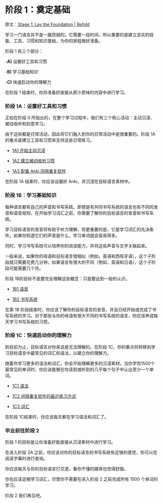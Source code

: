 # 阶段 1：奠定基础

原文：[Stage 1: Lay the Foundation | Refold](https://refold.la/roadmap/stage-1/overview)

学习一门语言并不是一蹴而就的。它需要一段时间，所以重要的是建立坚实的技能、工具、习惯和知识基础，为你的旅程做好准备。

阶段 1 有三个部分：

-**A)** 设置好工具和习惯

-**B)** 学习基础知识

-**C)** 快速启动你的理解力

在阶段 1 结束时，你将准备好直接从原汁原味的内容中进行学习。

### 阶段 1A：设置好工具和习惯

正如在阶段 0 所指出的，在整个学习过程中，我们有三个核心活动：主动沉浸、被动收听和刻意学习。

由于这些都是日常活动，因此将它们融入到你的日常活动中是很重要的。阶段 1A 的重点是建立工具和习惯来支持这些日常练习。

- [1A1 开始主动沉浸]()

- [1A2 建立被动收听习惯]()

- [1A3 配备 Anki 间隔重复软件]()

在阶段 1A 结束时，你应该设置好 Anki，并沉浸在目标语言素材中。

### 阶段 1B：学习基础知识

每种语言都有自己的声音和书写系统。即使是有共同书写系统的语言也有不同的发音和语音规则，在开始学习词汇之前，你需要了解你的目标语言的发音和书写系统。

学习目标语言的发音将有助于听力理解，但更重要的是，它是学习词汇的先决条件。如果你知道它们的声音是什么，学习单词就会容易得多。

同时，学习书写系统可以培养你的阅读能力，并将这些声音与文字关联起来。

一般来说，如果你的母语和目标语言很相似（例如，英语和西班牙语），这个子阶段就只需要花费几分钟。如果语言有很大的不同（例如，英语和日语），这个子阶段可能需要几个月。

阶段 1B的目标不是要完全理解这些概念：只是要达到一般的认识。

- [1B1 语音]()

- [1B2 书写系统]()

在第 1B 阶段结束时，你应该了解你的目标语言的发音，并且已经开始或完成了书写系统的学习。对于那些与你的母语有很大不同的书写系统的语言，你应该养成每天学习书写系统的习惯。

### 阶段 1C：快速启动你的理解力

到目前为止，目标语言对你来说是无法理解的。在阶段 1C，你的重点将转移到学习目标语言中最常见的词汇和语法，以建立你的理解力。

随着你学习更多的语法和词汇，你会开始理解更多的沉浸素材。当你学完1500个最常见的单词时，你应该能够在你读到或听到的几乎每个句子中认出至少一个单词。

- [1C1 语法]()

- [1C2 间隔重复软件的最近练习方式]()

- [1C3 词汇]()

在阶段 1C结束时，你应该每天都在学习语法和词汇了。

### 毕业前往阶段 2

阶段 1 的目标是让你准备好能直接从沉浸素材中进行学习。

在进入阶段 2A 之前，你应该对你的目标语言的书写系统有足够的感觉，你可以在阅读字幕时进行查询。

你应该每天与你的目标语言打交道，看你不懂的媒体也觉得舒服。

你也应该定期学习词汇，尽管你不需要在进入阶段 2 之前完成所有 1500 个单词的学习。

阶段 2 我们再见吧。